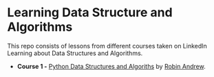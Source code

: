 # Learning Data Structure and Algorithms

This repo consists of lessons from different courses taken on LinkedIn Learning about Data Structures and Algorithms.

- **Course 1 -** [Python Data Structures and Algoriths](https://www.linkedin.com/learning-login/share?forceAccount=false&redirect=https%3A%2F%2Fwww.linkedin.com%2Flearning%2Fpython-data-structures-and-algorithms%3Ftrk%3Dshare_ent_url%26shareId%3D5c2JbXezRXKKsbWM2f5ztw%253D%253D) by [Robin Andrew](https://www.linkedin.com/learning/instructors/robin-andrews).
